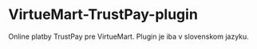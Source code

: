 # VirtueMart-TrustPay-plugin
 
 Online platby TrustPay pre VirtueMart. Plugin je iba v slovenskom jazyku.


